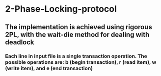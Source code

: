 # 2-Phase-Locking-protocol

## The implementation is achieved using rigorous 2PL, with the wait-die method for dealing with deadlock

### Each line in input file is a single transaction operation. The possible operations are: b (begin transaction), r (read item), w (write item), and e (end transaction)
